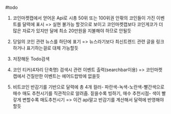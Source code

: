 #todo

1.  코인마켓캡에서 얻어온 Api로 시총 50위 또는 100위권 안팎의 코인들이 가진 이벤트를 달력에 표시
    => 실현 불가능 할것으로 보이고 코인마켓캡보다 코인게코가 더 많은 자료가 있지만 달에 최소 20만원을 지불해야 하므로 안될듯

2.  당일의 코인 관련 뉴스를 하단에 표기
    => 뉴스라기보다 최신트렌드 관련 글을 링크하거나 표기하는걸로 대체 가능할듯
3.  저장해둔 Todo검색

4.  코인 티커(4자리 단축명) 검색시 관련 이벤트 출력(searchbar이용)
    => 코인마켓캡에서 건질만한 이벤트는 에어드랍밖에 없을듯

5.  비트코인 반감기를 기반으로 달력에 총 4개 컬러- 파란색-녹색-노란색-빨간색으로 매수 매도 추천시기를 직관적으로 알려줌. 짙을수록 빙하기, 매수 추천시점- 색이 빨갛게 변할수록 매도추천시기
    => 이건 api말고 반감기를 계산해서 달력에 반영해야 할듯
